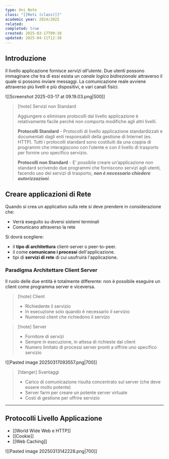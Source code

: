 ```yaml
---
type: Uni Note
class: "[[Reti (class)]]"
academic year: 2024/2025
related: 
completed: true
created: 2025-03-17T09:10
updated: 2025-04-11T12:38
---
```

## Introduzione

Il livello applicazione fornisce *servizi all’utente*. Due utenti possono immaginare che tra di essi esista un *canale logico bidirezionale* attraverso il quale si possono inviare messaggi. La comunicazione reale avviene attraverso più livelli e più dispositivi, e vari canali fisici.

![[Screenshot 2025-03-17 at 09.19.03.png|500]]

>[!note] Servizi non Standard
>
>Aggiungere o eliminare protocolli dal livello applicazione è relativamente facile perché non comporta modifiche agli altri livelli.
>
>**Protocolli Standard** - Protocolli di livello applicazione standardizzati e documentati dagli enti responsabili della gestione di Internet (es. HTTP). Tutti i protocolli standard sono costituiti da una coppia di programmi che interagiscono con l’utente e con il livello di trasporto per fornire uno specifico servizio.
>
>**Protocolli non Standard** - E’ possibile creare un’applicazione non standard scrivendo due programmi che forniscono servizi agli utenti, facendo uso dei servizi di trasporto, ***non è necessario chiedere autorizzazioni***.
## Creare applicazioni di Rete

Quando si crea un applicativo sulla rete si deve prendere in considerazione che:
- Verrà eseguito su diversi sistemi terminali
- Comunicano attraverso la rete

Si dovrà scegliere:
- il **tipo di architettura** client-server o peer-to-peer.
- il come **comunicano i processi** dell'applicazione.
- tipi di **servizi di rete** di cui usufruirà l'applicazione.

### Paradigma Architettare Client Server

Il ruolo delle due entità è totalmente differente: non è possibile eseguire un client come programma server e viceversa.

>[!note] Client
>- Richiedente il servizio
>- In esecuzione solo quando è necessario il servizio
>- Numerosi client che richiedono il servizo

>[!note] Server
>- Fornitore di servizi
>- Sempre in esecuzione, in attesa di richieste dal client
>- Numero limitato di processi server pronti a offrire uno specifico servizio

![[Pasted image 20250317093557.png|700]]

>[!danger] Svantaggi
>
>- Carico di comunicazione risulta concentrato sul server (che deve essere molto potente)
>- Server farm per creare un potente server virtuale
>- Costi di gestione per offrire servizio

---
## Protocolli Livello Applicazione

- [[World Wide Web e HTTP]]
- [[Cookie]]
- [[Web Caching]]

![[Pasted image 20250313142228.png|700]]

